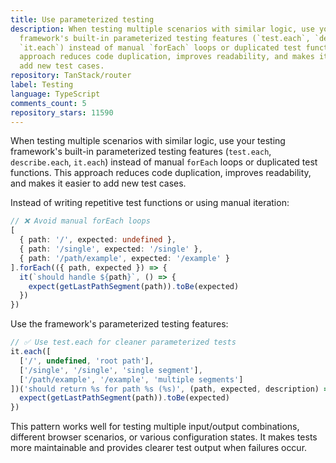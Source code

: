 ```yaml
---
title: Use parameterized testing
description: When testing multiple scenarios with similar logic, use your testing
  framework's built-in parameterized testing features (`test.each`, `describe.each`,
  `it.each`) instead of manual `forEach` loops or duplicated test functions. This
  approach reduces code duplication, improves readability, and makes it easier to
  add new test cases.
repository: TanStack/router
label: Testing
language: TypeScript
comments_count: 5
repository_stars: 11590
---
```


When testing multiple scenarios with similar logic, use your testing framework's built-in parameterized testing features (`test.each`, `describe.each`, `it.each`) instead of manual `forEach` loops or duplicated test functions. This approach reduces code duplication, improves readability, and makes it easier to add new test cases.

Instead of writing repetitive test functions or using manual iteration:

```ts
// ❌ Avoid manual forEach loops
[
  { path: '/', expected: undefined },
  { path: '/single', expected: '/single' },
  { path: '/path/example', expected: '/example' }
].forEach(({ path, expected }) => {
  it(`should handle ${path}`, () => {
    expect(getLastPathSegment(path)).toBe(expected)
  })
})
```

Use the framework's parameterized testing features:

```ts
// ✅ Use test.each for cleaner parameterized tests
it.each([
  ['/', undefined, 'root path'],
  ['/single', '/single', 'single segment'],
  ['/path/example', '/example', 'multiple segments']
])('should return %s for path %s (%s)', (path, expected, description) => {
  expect(getLastPathSegment(path)).toBe(expected)
})
```

This pattern works well for testing multiple input/output combinations, different browser scenarios, or various configuration states. It makes tests more maintainable and provides clearer test output when failures occur.